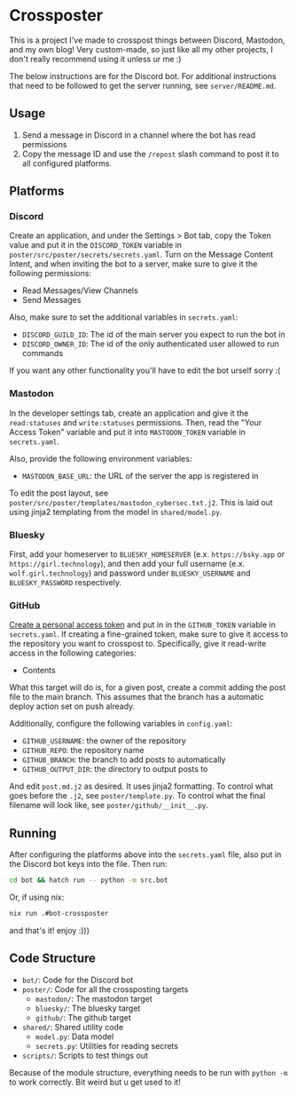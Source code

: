# Crossposter

This is a project I've made to crosspost things between Discord, Mastodon, and
my own blog! Very custom-made, so just like all my other projects, I don't
really recommend using it unless ur me :)

The below instructions are for the Discord bot. For additional instructions
that need to be followed to get the server running, see `server/README.md`.

## Usage

1. Send a message in Discord in a channel where the bot has read permissions
2. Copy the message ID and use the `/repost` slash command to post it to all
   configured platforms.

## Platforms

### Discord

Create an application, and under the Settings > Bot tab, copy the Token value
and put it in the `DISCORD_TOKEN` variable in
`poster/src/poster/secrets/secrets.yaml`. Turn on the Message Content Intent,
and when inviting the bot to a server, make sure to give it the following
permissions:

- Read Messages/View Channels
- Send Messages

Also, make sure to set the additional variables in `secrets.yaml`:

- `DISCORD_GUILD_ID`: The id of the main server you expect to run the bot in
- `DISCORD_OWNER_ID`: The id of the only authenticated user allowed to run
  commands

If you want any other functionality you'll have to edit the bot urself sorry :(

### Mastodon

In the developer settings tab, create an application and give it the
`read:statuses` and `write:statuses` permissions. Then, read the "Your Access
Token" variable and put it into `MASTODON_TOKEN` variable in `secrets.yaml`.

Also, provide the following environment variables:

- `MASTODON_BASE_URL`: the URL of the server the app is registered in

To edit the post layout, see
`poster/src/poster/templates/mastodon_cybersec.txt.j2`. This is laid out using
jinja2 templating from the model in `shared/model.py`.

### Bluesky

First, add your homeserver to `BLUESKY_HOMESERVER` (e.x. `https://bsky.app` or
`https://girl.technology`), and then add your full username (e.x.
`wolf.girl.technology`) and password under `BLUESKY_USERNAME` and
`BLUESKY_PASSWORD` respectively.

### GitHub

[Create a personal access token](https://docs.github.com/en/authentication/keeping-your-account-and-data-secure/managing-your-personal-access-tokens)
and put in in the `GITHUB_TOKEN` variable in `secrets.yaml`. If creating a
fine-grained token, make sure to give it access to the repository you want to
crosspost to. Specifically, give it read-write access in the following
categories:

- Contents

What this target will do is, for a given post, create a commit adding the post
file to the main branch. This assumes that the branch has a automatic deploy
action set on push already.

Additionally, configure the following variables in `config.yaml`:

- `GITHUB_USERNAME`: the owner of the repository
- `GITHUB_REPO`: the repository name
- `GITHUB_BRANCH`: the branch to add posts to automatically
- `GITHUB_OUTPUT_DIR`: the directory to output posts to

And edit `post.md.j2` as desired. It uses jinja2 formatting. To
control what goes before the `.j2`, see `poster/template.py`. To control
what the final filename will look like, see `poster/github/__init__.py`.

## Running

After configuring the platforms above into the `secrets.yaml` file, also put in
the Discord bot keys into the file. Then run:

```bash
cd bot && hatch run -- python -m src.bot
```

Or, if using nix:

```bash
nix run .#bot-crossposter
```

and that's it! enjoy :)))

## Code Structure

- `bot/`: Code for the Discord bot
- `poster/`: Code for all the crossposting targets
  - `mastodon/`: The mastodon target
  - `bluesky/`: The bluesky target
  - `github/`: The github target
- `shared/`: Shared utility code
  - `model.py`: Data model
  - `secrets.py`: Utilities for reading secrets
- `scripts/`: Scripts to test things out

Because of the module structure, everything needs to be run with `python -m` to
work correctly. Bit weird but u get used to it!
